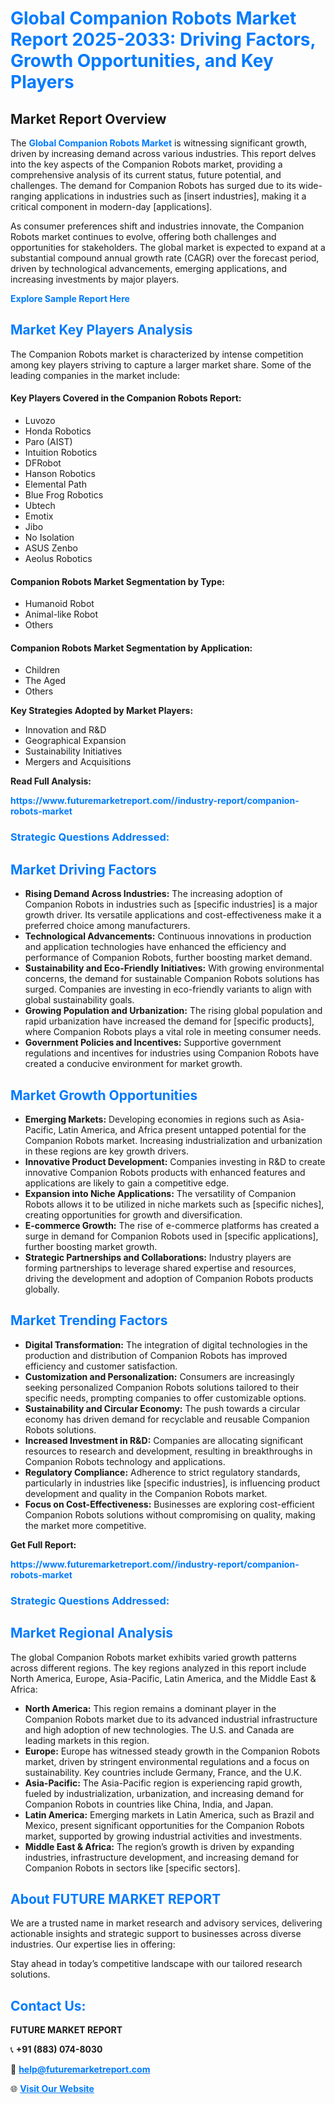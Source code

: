 <h1 style="color: #007BFF;">Global Companion Robots Market Report 2025-2033: Driving Factors, Growth Opportunities, and Key Players</h1>

<section id="overview">
<h2>Market Report Overview</h2>
<p>The <a href="https://www.futuremarketreport.com//industry-report/companion-robots-market" style="color: #007BFF; text-decoration: none;"><strong>Global Companion Robots Market</strong></a> is witnessing significant growth, driven by increasing demand across various industries. This report delves into the key aspects of the Companion Robots market, providing a comprehensive analysis of its current status, future potential, and challenges. The demand for Companion Robots has surged due to its wide-ranging applications in industries such as [insert industries], making it a critical component in modern-day [applications].</p>
<p>As consumer preferences shift and industries innovate, the Companion Robots market continues to evolve, offering both challenges and opportunities for stakeholders. The global market is expected to expand at a substantial compound annual growth rate (CAGR) over the forecast period, driven by technological advancements, emerging applications, and increasing investments by major players.</p>
</section>

<section id="overview">
<p><a href="https://www.futuremarketreport.com//request-sample/reportId=45417" style="color: #007BFF; text-decoration: none;"><strong>Explore Sample Report Here</strong></a></p>
</section>

<section id="key-players">
<h2 style="color: #007BFF;">Market Key Players Analysis</h2>
<p>The Companion Robots market is characterized by intense competition among key players striving to capture a larger market share. Some of the leading companies in the market include:</p>
<h4>Key Players Covered in the Companion Robots Report:</h4>
<ul><li>Luvozo</li><li>Honda Robotics</li><li>Paro (AIST)</li><li>Intuition Robotics</li><li>DFRobot</li><li>Hanson Robotics</li><li>Elemental Path</li><li>Blue Frog Robotics</li><li>Ubtech</li><li>Emotix</li><li>Jibo</li><li>No Isolation</li><li>ASUS Zenbo</li><li>Aeolus Robotics</li></ul>
<h4>Companion Robots Market Segmentation by Type:</h4>
<ul><li>Humanoid Robot</li><li>Animal-like Robot</li><li>Others</li></ul>

<h4>Companion Robots Market Segmentation by Application:</h4>
<ul><li>Children</li><li>The Aged</li><li>Others</li></ul>
<p><strong>Key Strategies Adopted by Market Players:</strong></p>
<ul>
<li>Innovation and R&D</li>
<li>Geographical Expansion</li>
<li>Sustainability Initiatives</li>
<li>Mergers and Acquisitions</li>
</ul>
</section>

<section>
<p><strong>Read Full Analysis: </strong></p><a href="https://www.futuremarketreport.com//industry-report/companion-robots-market" style="color: #007BFF; text-decoration: none;"><strong>https://www.futuremarketreport.com//industry-report/companion-robots-market</strong></a>
<h3 style="color: #007BFF;">Strategic Questions Addressed:</h3>
</section>

<section id="driving-factors">
<h2 style="color: #007BFF;">Market Driving Factors</h2>
<ul>
<li><strong>Rising Demand Across Industries:</strong> The increasing adoption of Companion Robots in industries such as [specific industries] is a major growth driver. Its versatile applications and cost-effectiveness make it a preferred choice among manufacturers.</li>
<li><strong>Technological Advancements:</strong> Continuous innovations in production and application technologies have enhanced the efficiency and performance of Companion Robots, further boosting market demand.</li>
<li><strong>Sustainability and Eco-Friendly Initiatives:</strong> With growing environmental concerns, the demand for sustainable Companion Robots solutions has surged. Companies are investing in eco-friendly variants to align with global sustainability goals.</li>
<li><strong>Growing Population and Urbanization:</strong> The rising global population and rapid urbanization have increased the demand for [specific products], where Companion Robots plays a vital role in meeting consumer needs.</li>
<li><strong>Government Policies and Incentives:</strong> Supportive government regulations and incentives for industries using Companion Robots have created a conducive environment for market growth.</li>
</ul>
</section>

<section id="growth-opportunities">
<h2 style="color: #007BFF;">Market Growth Opportunities</h2>
<ul>
<li><strong>Emerging Markets:</strong> Developing economies in regions such as Asia-Pacific, Latin America, and Africa present untapped potential for the Companion Robots market. Increasing industrialization and urbanization in these regions are key growth drivers.</li>
<li><strong>Innovative Product Development:</strong> Companies investing in R&D to create innovative Companion Robots products with enhanced features and applications are likely to gain a competitive edge.</li>
<li><strong>Expansion into Niche Applications:</strong> The versatility of Companion Robots allows it to be utilized in niche markets such as [specific niches], creating opportunities for growth and diversification.</li>
<li><strong>E-commerce Growth:</strong> The rise of e-commerce platforms has created a surge in demand for Companion Robots used in [specific applications], further boosting market growth.</li>
<li><strong>Strategic Partnerships and Collaborations:</strong> Industry players are forming partnerships to leverage shared expertise and resources, driving the development and adoption of Companion Robots products globally.</li>
</ul>
</section>

<section id="trending-factors">
<h2 style="color: #007BFF;">Market Trending Factors</h2>
<ul>
<li><strong>Digital Transformation:</strong> The integration of digital technologies in the production and distribution of Companion Robots has improved efficiency and customer satisfaction.</li>
<li><strong>Customization and Personalization:</strong> Consumers are increasingly seeking personalized Companion Robots solutions tailored to their specific needs, prompting companies to offer customizable options.</li>
<li><strong>Sustainability and Circular Economy:</strong> The push towards a circular economy has driven demand for recyclable and reusable Companion Robots solutions.</li>
<li><strong>Increased Investment in R&D:</strong> Companies are allocating significant resources to research and development, resulting in breakthroughs in Companion Robots technology and applications.</li>
<li><strong>Regulatory Compliance:</strong> Adherence to strict regulatory standards, particularly in industries like [specific industries], is influencing product development and quality in the Companion Robots market.</li>
<li><strong>Focus on Cost-Effectiveness:</strong> Businesses are exploring cost-efficient Companion Robots solutions without compromising on quality, making the market more competitive.</li>
</ul>
</section>

<section>
<p><strong>Get Full Report: </strong></p><a href="https://www.futuremarketreport.com//industry-report/companion-robots-market" style="color: #007BFF; text-decoration: none;"><strong>https://www.futuremarketreport.com//industry-report/companion-robots-market</strong></a>
<h3 style="color: #007BFF;">Strategic Questions Addressed:</h3>
</section>


<section id="regional-analysis">
<h2 style="color: #007BFF;">Market Regional Analysis</h2>
<p>The global Companion Robots market exhibits varied growth patterns across different regions. The key regions analyzed in this report include North America, Europe, Asia-Pacific, Latin America, and the Middle East & Africa:</p>
<ul>
<li><strong>North America:</strong> This region remains a dominant player in the Companion Robots market due to its advanced industrial infrastructure and high adoption of new technologies. The U.S. and Canada are leading markets in this region.</li>
<li><strong>Europe:</strong> Europe has witnessed steady growth in the Companion Robots market, driven by stringent environmental regulations and a focus on sustainability. Key countries include Germany, France, and the U.K.</li>
<li><strong>Asia-Pacific:</strong> The Asia-Pacific region is experiencing rapid growth, fueled by industrialization, urbanization, and increasing demand for Companion Robots in countries like China, India, and Japan.</li>
<li><strong>Latin America:</strong> Emerging markets in Latin America, such as Brazil and Mexico, present significant opportunities for the Companion Robots market, supported by growing industrial activities and investments.</li>
<li><strong>Middle East & Africa:</strong> The region’s growth is driven by expanding industries, infrastructure development, and increasing demand for Companion Robots in sectors like [specific sectors].</li>
</ul>
</section>

<footer>
<h2 style="color: #007BFF;">About FUTURE MARKET REPORT</h2>
<p>We are a trusted name in market research and advisory services, delivering actionable insights and strategic support to businesses across diverse industries. Our expertise lies in offering:</p>

<p>Stay ahead in today’s competitive landscape with our tailored research solutions.</p>

<h2 style="color: #007BFF;">Contact Us:</h2>
<p><strong>FUTURE MARKET REPORT</strong></p>
<p>📞 <strong>+91 (883) 074-8030</strong></p>
<p>📧 <strong><a href="mailto:help@futuremarketreport.com" style="color: #007BFF;">help@futuremarketreport.com</a></strong></p>
<p>🌐 <strong><a href="https://www.futuremarketreport.com/" style="color: #007BFF;">Visit Our Website</a></strong></p>
</footer>